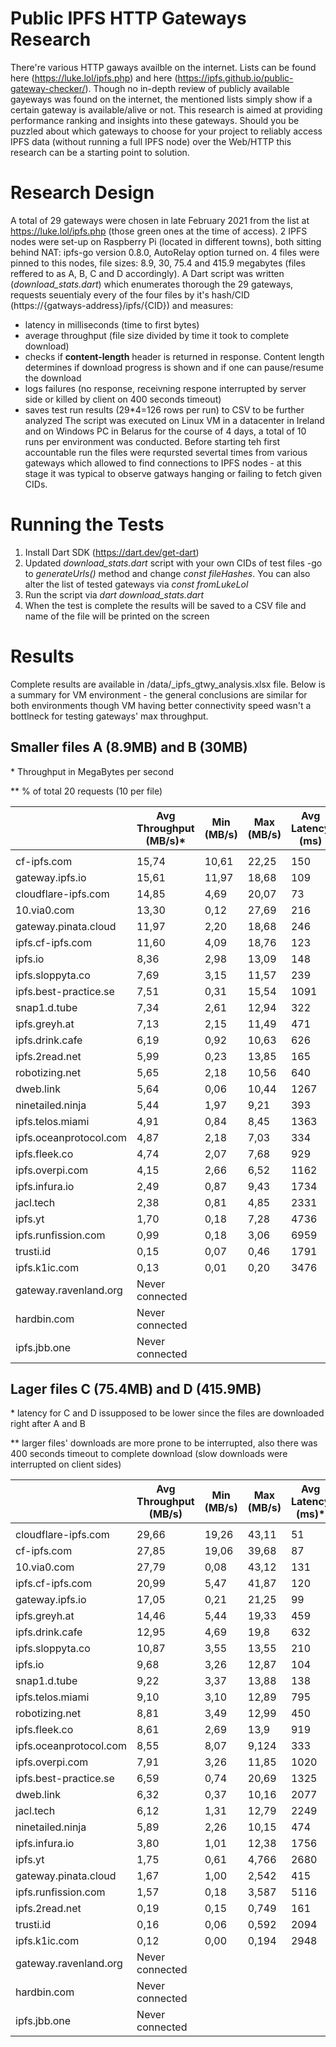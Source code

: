 # Public IPFS HTTP Gateways Research
There're various HTTP gaways availble on the internet. Lists can be found here (https://luke.lol/ipfs.php) and here (https://ipfs.github.io/public-gateway-checker/). Though no in-depth review of publicly available gayeways was found on the internet, the mentioned lists simply show if a certain gateway is available/alive or not. This research is aimed at providing performance ranking and insights into these gateways. Should you be puzzled about which gateways to choose for your project to reliably access IPFS data (without running a full IPFS node) over the Web/HTTP this research can be a starting point to solution.

# Research Design
A total of 29 gateways were chosen in late February 2021 from the list at https://luke.lol/ipfs.php (those green ones at the time of access).
2 IPFS nodes were set-up on Raspberry Pi (located in different towns), both sitting behind NAT: ipfs-go version 0.8.0, AutoRelay option turned on. 4 files were pinned to this nodes, file sizes: 8.9, 30, 75.4 and 415.9 megabytes (files reffered to as A, B, C and D accordingly).
A Dart script was written (*download_stats.dart*) which enumerates thorough the 29 gateways, requests seuentialy every of the four files by it's hash/CID (https://{gatways-address}/ipfs/{CID}) and measures:
- latency in milliseconds (time to first bytes) 
- average throughput (file size divided by time it took to complete download)
- checks if **content-length** header is returned in response. Content length determines if download progress is shown and if one can pause/resume the download
- logs failures (no response, receivning respone interrupted by server side or killed by client on 400 seconds timeout)
- saves test run results (29*4=126 rows per run) to CSV to be further analyzed
The script was executed on Linux VM in a datacenter in Ireland and on Windows PC in Belarus for the course of 4 days, a total of 10 runs per environment was conducted. Before starting teh first accountable run the files were reqursted severtal times from various gateways which allowed to find connections to IPFS nodes - at this stage it was typical to observe gatways hanging or failing to fetch given CIDs.

# Running the Tests
1. Install Dart SDK (https://dart.dev/get-dart)
2. Updated *download_stats.dart* script with your own CIDs of test files -go to *generateUrls()* method and change *const fileHashes*. You can also alter the list of tested gateways via *const fromLukeLol*
3. Run the script via *dart download_stats.dart*
4. When the test is complete the results will be saved to a CSV file and name of the file will be printed on the screen

# Results
Complete results are available in /data/\_ipfs_gtwy_analysis.xlsx file. Below is a summary for VM environment - the general conclusions are similar for both environments though VM having better connectivity speed wasn't a bottlneck for testing gateways' max throughput.

## Smaller files A (8.9MB) and B (30MB)	
 \* Throughput in MegaBytes per second	
 
 \** % of total 20 requests (10 per file)

|                        | Avg Throughput<br>(MB/s)\* | Min<br>(MB/s)   | Max<br>(MB/s)   | Avg Latency<br>(ms) | Content-length | % Downloads failed\*\* |
| ---------------------- | -------------------------- | ----- | ----- | ------------------- | -------------- | ---------------------- |
|  |
| cf-ipfs.com            | 15,74                      | 10,61 | 22,25 | 150                 | No             | 0%                     |
| gateway.ipfs.io        | 15,61                      | 11,97 | 18,68 | 109                 | Yes            | 0%                     |
| cloudflare-ipfs.com    | 14,85                      | 4,69  | 20,07 | 73                  | No             | 0%                     |
| 10.via0.com            | 13,30                      | 0,12  | 27,69 | 216                 | Yes            | 0%                     |
| gateway.pinata.cloud   | 11,97                      | 2,20  | 18,68 | 246                 | Yes            | 0%                     |
| ipfs.cf-ipfs.com       | 11,60                      | 4,09  | 18,76 | 123                 | No             | 0%                     |
| ipfs.io                | 8,36                       | 2,98  | 13,09 | 148                 | Yes            | 0%                     |
| ipfs.sloppyta.co       | 7,69                       | 3,15  | 11,57 | 239                 | Yes            | 0%                     |
| ipfs.best-practice.se  | 7,51                       | 0,31  | 15,54 | 1091                | Yes            | 20%                    |
| snap1.d.tube           | 7,34                       | 2,61  | 12,94 | 322                 | Yes            | 0%                     |
| ipfs.greyh.at          | 7,13                       | 2,15  | 11,49 | 471                 | Yes            | 0%                     |
| ipfs.drink.cafe        | 6,19                       | 0,92  | 10,63 | 626                 | Yes            | 0%                     |
| ipfs.2read.net         | 5,99                       | 0,23  | 13,85 | 165                 | Yes            | 0%                     |
| robotizing.net         | 5,65                       | 2,18  | 10,56 | 640                 | Yes            | 0%                     |
| dweb.link              | 5,64                       | 0,06  | 10,44 | 1267                | Yes            | 0%                     |
| ninetailed.ninja       | 5,44                       | 1,97  | 9,21  | 393                 | Yes            | 0%                     |
| ipfs.telos.miami       | 4,91                       | 0,84  | 8,45  | 1363                | Yes            | 0%                     |
| ipfs.oceanprotocol.com | 4,87                       | 2,18  | 7,03  | 334                 | Yes            | 70%                    |
| ipfs.fleek.co          | 4,74                       | 2,07  | 7,68  | 929                 | Yes            | 0%                     |
| ipfs.overpi.com        | 4,15                       | 2,66  | 6,52  | 1162                | Yes            | 0%                     |
| ipfs.infura.io         | 2,49                       | 0,87  | 9,43  | 1734                | Yes            | 0%                     |
| jacl.tech              | 2,38                       | 0,81  | 4,85  | 2331                | Yes            | 0%                     |
| ipfs.yt                | 1,70                       | 0,18  | 7,28  | 4736                | No             | 0%                     |
| ipfs.runfission.com    | 0,99                       | 0,18  | 3,06  | 6959                | Yes            | 0%                     |
| trusti.id              | 0,15                       | 0,07  | 0,46  | 1791                | Yes            | 5%                     |
| ipfs.k1ic.com          | 0,13                       | 0,01  | 0,20  | 3476                | Yes            | 20%                    |
| gateway.ravenland.org  | Never connected            |
| hardbin.com            | Never connected            |
| ipfs.jbb.one           | Never connected            |

## Lager files C (75.4MB) and D (415.9MB)

\* latency for C and D issupposed to be lower since the files are downloaded right after A and B

\** larger files' downloads are more prone to be interrupted, also there was 400 seconds timeout to complete download (slow downloads were interrupted on client sides)

|                        | Avg Throughput<br>(MB/s) | Min<br>(MB/s) | Max<br>(MB/s) | Avg Latency<br>(ms)\* | Content-length | % Downloads failed \*\* |
| ---------------------- | ------------------------ | ------------- | ------------- | --------------------- | -------------- | ----------------------- |
|  |
| cloudflare-ipfs.com    | 29,66                    | 19,26         | 43,11         | 51                    | No             | 0%                      |
| cf-ipfs.com            | 27,85                    | 19,06         | 39,68         | 87                    | No             | 0%                      |
| 10.via0.com            | 27,79                    | 0,08          | 43,12         | 131                   | Yes            | 10%                     |
| ipfs.cf-ipfs.com       | 20,99                    | 5,47          | 41,87         | 120                   | No             | 0%                      |
| gateway.ipfs.io        | 17,05                    | 0,21          | 21,25         | 99                    | Yes            | 0%                      |
| ipfs.greyh.at          | 14,46                    | 5,44          | 19,33         | 459                   | Yes            | 0%                      |
| ipfs.drink.cafe        | 12,95                    | 4,69          | 19,8          | 632                   | Yes            | 0%                      |
| ipfs.sloppyta.co       | 10,87                    | 3,55          | 13,55         | 210                   | Yes            | 0%                      |
| ipfs.io                | 9,68                     | 3,26          | 12,87         | 104                   | Yes            | 0%                      |
| snap1.d.tube           | 9,22                     | 3,37          | 13,88         | 138                   | Yes            | 0%                      |
| ipfs.telos.miami       | 9,10                     | 3,10          | 12,89         | 795                   | Yes            | 0%                      |
| robotizing.net         | 8,81                     | 3,49          | 12,99         | 450                   | Yes            | 0%                      |
| ipfs.fleek.co          | 8,61                     | 2,69          | 13,9          | 919                   | Yes            | 15%                     |
| ipfs.oceanprotocol.com | 8,55                     | 8,07          | 9,124         | 333                   | Yes            | 70%                     |
| ipfs.overpi.com        | 7,91                     | 3,26          | 11,85         | 1020                  | Yes            | 0%                      |
| ipfs.best-practice.se  | 6,59                     | 0,74          | 20,69         | 1325                  | Yes            | 35%                     |
| dweb.link              | 6,32                     | 0,37          | 10,16         | 2077                  | Yes            | 0%                      |
| jacl.tech              | 6,12                     | 1,31          | 12,79         | 2249                  | Yes            | 0%                      |
| ninetailed.ninja       | 5,89                     | 2,26          | 10,15         | 474                   | Yes            | 35%                     |
| ipfs.infura.io         | 3,80                     | 1,01          | 12,38         | 1756                  | Yes            | 40%                     |
| ipfs.yt                | 1,75                     | 0,61          | 4,766         | 2680                  | No             | 10%                     |
| gateway.pinata.cloud   | 1,67                     | 1,00          | 2,542         | 415                   | Yes            | 10%                     |
| ipfs.runfission.com    | 1,57                     | 0,18          | 3,587         | 5116                  | Yes            | 15%                     |
| ipfs.2read.net         | 0,19                     | 0,15          | 0,749         | 161                   | Yes            | 55%                     |
| trusti.id              | 0,16                     | 0,06          | 0,592         | 2094                  | Yes            | 50%                     |
| ipfs.k1ic.com          | 0,12                     | 0,00          | 0,194         | 2948                  | Yes            | 60%                     |
| gateway.ravenland.org  | Never connected          |
| hardbin.com            | Never connected          |
| ipfs.jbb.one           | Never connected          |
